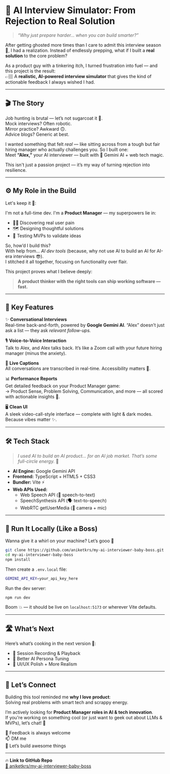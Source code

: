 
# 🤖 AI Interview Simulator: From Rejection to Real Solution

> _“Why just prepare harder… when you can build smarter?”_

After getting ghosted more times than I care to admit this interview season 👻, I had a realization. Instead of endlessly prepping, what if I built a **real solution** to the core problem?

As a product guy with a tinkering itch, I turned frustration into fuel — and this project is the result:  
👉🏽 A **realistic, AI-powered interview simulator** that gives the kind of actionable feedback I always wished I had.

---

## 🎬 The Story

Job hunting is brutal — let’s not sugarcoat it 🍭.  
Mock interviews? Often robotic.  
Mirror practice? Awkward 🙃.  
Advice blogs? Generic at best.

I wanted something that felt *real* — like sitting across from a tough but fair hiring manager who actually challenges you. So I built one:  
Meet **“Alex,”** your AI interviewer — built with 💪 Gemini AI + web tech magic.

This isn't just a passion project — it’s my way of turning rejection into resilience.

---

## ⚙️ My Role in the Build

Let's keep it 💯:

I'm not a full-time dev. I'm a **Product Manager** — my superpowers lie in:

- 🕵️‍♂️ Discovering real user pain
- 🗺️ Designing thoughtful solutions
- 🧪 Testing MVPs to validate ideas

So, how’d I build this?  
With help from... *AI dev tools* (because, why not use AI to build an AI for AI-era interviews 😎).  
I stitched it all together, focusing on functionality over flair.

This project proves what I believe deeply:  
> **A product thinker with the right tools can ship working software — fast.**

---

## 🧠 Key Features

✨ **Conversational Interviews**  
Real-time back-and-forth, powered by **Google Gemini AI**. “Alex” doesn’t just ask a list — they ask *relevant follow-ups.*

🎙️ **Voice-to-Voice Interaction**  
Talk to Alex, and Alex talks back. It’s like a Zoom call with your future hiring manager (minus the anxiety).

📝 **Live Captions**  
All conversations are transcribed in real-time. Accessibility matters 💯.

📊 **Performance Reports**  
Get detailed feedback on your Product Manager game:  
→ Product Sense, Problem Solving, Communication, and more — all scored with actionable insights 🧾.

🖥️ **Clean UI**  
A sleek video-call-style interface — complete with light & dark modes. Because vibes matter ✨.

---

## 🛠️ Tech Stack

> *I used AI to build an AI product... for an AI job market. That’s some full-circle energy.* 🔄

- **AI Engine:** Google Gemini API  
- **Frontend:** TypeScript + HTML5 + CSS3  
- **Bundler:** Vite ⚡  
- **Web APIs Used:**
  - Web Speech API (🎤 speech-to-text)
  - SpeechSynthesis API (🗣️ text-to-speech)
  - WebRTC getUserMedia (📸 camera + mic)

---

## 🧪 Run It Locally (Like a Boss)

Wanna give it a whirl on your machine? Let’s gooo 🚀

```bash
git clone https://github.com/aniketkrs/my-ai-interviewer-baby-boss.git
cd my-ai-interviewer-baby-boss
npm install
```

Then create a `.env.local` file:

```bash
GEMINI_API_KEY=your_api_key_here
```

Run the dev server:

```bash
npm run dev
```

Boom 💥 — it should be live on `localhost:5173` or wherever Vite defaults.

---

## 🛣️ What’s Next

Here’s what’s cooking in the next version 🍳:

- 🎥 Session Recording & Playback  
- 🧬 Better AI Persona Tuning  
- 🧼 UI/UX Polish + More Realism  

---

## 🤝 Let’s Connect

Building this tool reminded me **why I love product**:  
Solving real problems with smart tech and scrappy energy.  

I’m actively looking for **Product Manager roles in AI & tech innovation**.  
If you're working on something cool (or just want to geek out about LLMs & MVPs), let’s chat! 💬

🧠 Feedback is always welcome  
📫 DM me  
💼 Let’s build awesome things

---

🔥 **Link to GitHub Repo**  
[🔗 aniketkrs/my-ai-interviewer-baby-boss](https://github.com/aniketkrs/my-ai-interviewer-baby-boss)
